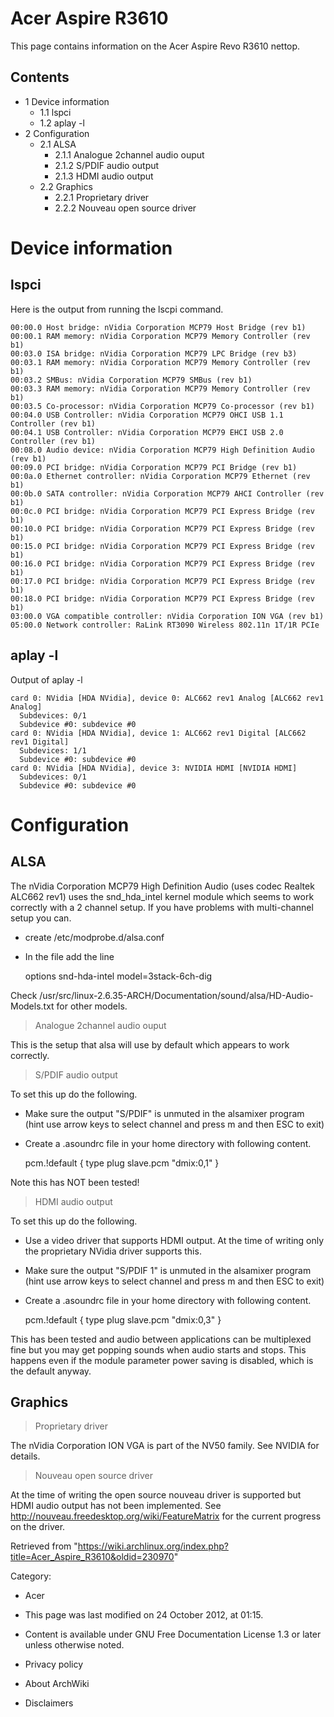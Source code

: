 Acer Aspire R3610
=================

  
 This page contains information on the Acer Aspire Revo R3610 nettop.

Contents
--------

-   1 Device information
    -   1.1 lspci
    -   1.2 aplay -l
-   2 Configuration
    -   2.1 ALSA
        -   2.1.1 Analogue 2channel audio ouput
        -   2.1.2 S/PDIF audio output
        -   2.1.3 HDMI audio output
    -   2.2 Graphics
        -   2.2.1 Proprietary driver
        -   2.2.2 Nouveau open source driver

Device information
==================

lspci
-----

Here is the output from running the lscpi command.

    00:00.0 Host bridge: nVidia Corporation MCP79 Host Bridge (rev b1)
    00:00.1 RAM memory: nVidia Corporation MCP79 Memory Controller (rev b1)
    00:03.0 ISA bridge: nVidia Corporation MCP79 LPC Bridge (rev b3)
    00:03.1 RAM memory: nVidia Corporation MCP79 Memory Controller (rev b1)
    00:03.2 SMBus: nVidia Corporation MCP79 SMBus (rev b1)
    00:03.3 RAM memory: nVidia Corporation MCP79 Memory Controller (rev b1)
    00:03.5 Co-processor: nVidia Corporation MCP79 Co-processor (rev b1)
    00:04.0 USB Controller: nVidia Corporation MCP79 OHCI USB 1.1 Controller (rev b1)
    00:04.1 USB Controller: nVidia Corporation MCP79 EHCI USB 2.0 Controller (rev b1)
    00:08.0 Audio device: nVidia Corporation MCP79 High Definition Audio (rev b1)
    00:09.0 PCI bridge: nVidia Corporation MCP79 PCI Bridge (rev b1)
    00:0a.0 Ethernet controller: nVidia Corporation MCP79 Ethernet (rev b1)
    00:0b.0 SATA controller: nVidia Corporation MCP79 AHCI Controller (rev b1)
    00:0c.0 PCI bridge: nVidia Corporation MCP79 PCI Express Bridge (rev b1)
    00:10.0 PCI bridge: nVidia Corporation MCP79 PCI Express Bridge (rev b1)
    00:15.0 PCI bridge: nVidia Corporation MCP79 PCI Express Bridge (rev b1)
    00:16.0 PCI bridge: nVidia Corporation MCP79 PCI Express Bridge (rev b1)
    00:17.0 PCI bridge: nVidia Corporation MCP79 PCI Express Bridge (rev b1)
    00:18.0 PCI bridge: nVidia Corporation MCP79 PCI Express Bridge (rev b1)
    03:00.0 VGA compatible controller: nVidia Corporation ION VGA (rev b1)
    05:00.0 Network controller: RaLink RT3090 Wireless 802.11n 1T/1R PCIe

  

aplay -l
--------

Output of aplay -l

    card 0: NVidia [HDA NVidia], device 0: ALC662 rev1 Analog [ALC662 rev1 Analog]
      Subdevices: 0/1
      Subdevice #0: subdevice #0
    card 0: NVidia [HDA NVidia], device 1: ALC662 rev1 Digital [ALC662 rev1 Digital]
      Subdevices: 1/1
      Subdevice #0: subdevice #0
    card 0: NVidia [HDA NVidia], device 3: NVIDIA HDMI [NVIDIA HDMI]
      Subdevices: 0/1
      Subdevice #0: subdevice #0

Configuration
=============

ALSA
----

The nVidia Corporation MCP79 High Definition Audio (uses codec Realtek
ALC662 rev1) uses the snd_hda_intel kernel module which seems to work
correctly with a 2 channel setup. If you have problems with
multi-channel setup you can.

-   create /etc/modprobe.d/alsa.conf
-   In the file add the line

    options snd-hda-intel model=3stack-6ch-dig 

Check
/usr/src/linux-2.6.35-ARCH/Documentation/sound/alsa/HD-Audio-Models.txt
for other models.

> Analogue 2channel audio ouput

This is the setup that alsa will use by default which appears to work
correctly.

> S/PDIF audio output

To set this up do the following.

-   Make sure the output "S/PDIF" is unmuted in the alsamixer program
    (hint use arrow keys to select channel and press m and then ESC to
    exit)
-   Create a .asoundrc file in your home directory with following
    content.

    pcm.!default {
      type plug
      slave.pcm "dmix:0,1"
    }

Note this has NOT been tested!

> HDMI audio output

To set this up do the following.

-   Use a video driver that supports HDMI output. At the time of writing
    only the proprietary NVidia driver supports this.
-   Make sure the output "S/PDIF 1" is unmuted in the alsamixer program
    (hint use arrow keys to select channel and press m and then ESC to
    exit)
-   Create a .asoundrc file in your home directory with following
    content.

    pcm.!default {
      type plug
      slave.pcm "dmix:0,3"
    }

This has been tested and audio between applications can be multiplexed
fine but you may get popping sounds when audio starts and stops. This
happens even if the module parameter power saving is disabled, which is
the default anyway.

Graphics
--------

> Proprietary driver

The nVidia Corporation ION VGA is part of the NV50 family. See NVIDIA
for details.

> Nouveau open source driver

At the time of writing the open source nouveau driver is supported but
HDMI audio output has not been implemented. See
http://nouveau.freedesktop.org/wiki/FeatureMatrix for the current
progress on the driver.

Retrieved from
"https://wiki.archlinux.org/index.php?title=Acer_Aspire_R3610&oldid=230970"

Category:

-   Acer

-   This page was last modified on 24 October 2012, at 01:15.
-   Content is available under GNU Free Documentation License 1.3 or
    later unless otherwise noted.
-   Privacy policy
-   About ArchWiki
-   Disclaimers
